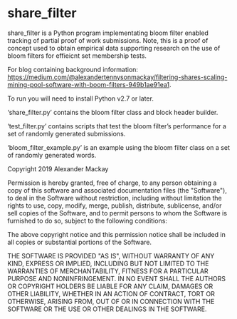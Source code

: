# share_filter

share_filter is a Python program implementating bloom filter enabled tracking of partial 
proof of work submissions. Note, this is a proof of concept used to obtain empirical data supporting research on the use of bloom filters for effieicnt set membership tests.

For blog containing background information: https://medium.com/@alexandertennysonmackay/filtering-shares-scaling-mining-pool-software-with-boom-filters-949b1ae91ea1.

To run you will need to install Python v2.7 or later.

‘share_filter.py’ contains the bloom filter class and block header builder. 

‘test_filter.py’ contains scripts that test the bloom filter’s performance for a set of randomly generated submissions.

‘bloom_filter_example.py’ is an example using the bloom filter class on a set of randomly generated words.

Copyright 2019 Alexander Mackay

Permission is hereby granted, free of charge, to any person obtaining a copy of this software and associated documentation files (the "Software"), to deal in the Software without restriction, including without limitation the rights to use, copy, modify, merge, publish, distribute, sublicense, and/or sell copies of the Software, and to permit persons to whom the Software is furnished to do so, subject to the following conditions:

The above copyright notice and this permission notice shall be included in all copies or substantial portions of the Software.

THE SOFTWARE IS PROVIDED "AS IS", WITHOUT WARRANTY OF ANY KIND, EXPRESS OR IMPLIED, INCLUDING BUT NOT LIMITED TO THE WARRANTIES OF MERCHANTABILITY, FITNESS FOR A PARTICULAR PURPOSE AND NONINFRINGEMENT. IN NO EVENT SHALL THE AUTHORS OR COPYRIGHT HOLDERS BE LIABLE FOR ANY CLAIM, DAMAGES OR OTHER LIABILITY, WHETHER IN AN ACTION OF CONTRACT, TORT OR OTHERWISE, ARISING FROM, OUT OF OR IN CONNECTION WITH THE SOFTWARE OR THE USE OR OTHER DEALINGS IN THE SOFTWARE.
